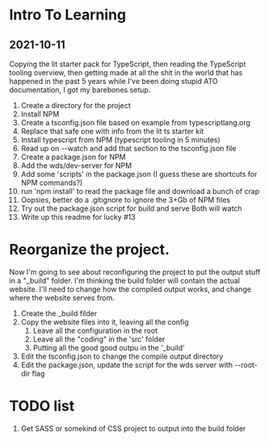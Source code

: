 # Intro To Learning
## 2021-10-11
Copying the lit starter pack for TypeScript, then reading the TypeScript tooling overview, then getting made at all the shit in the world that has happened in the past 5 years while I've been doing stupid ATO documentation, I got my barebones setup.

1. Create a directory for the project
2. Install NPM
3. Create a tsconfig.json file based on example from typescriptlang.org
4. Replace that safe one with info from the lit ts starter kit
5. Install typescript from NPM (typescript tooling in 5 minutes)
6. Read up on --watch and add that section to the tsconfig.json file
7. Create a package.json for NPM
8. Add the wds/dev-server for NPM
9. Add some 'scripts' in the package.json (I guess these are shortcuts for NPM commands?)
10. run 'npm install' to read the package file and download a bunch of crap
11. Oopsies, better do a .gitignore to ignore the 3+Gb of NPM files
12. Try out the package.json script for build and serve  Both will watch
13. Write up this readme for lucky #13


# Reorganize the project.
Now I'm going to see about reconfiguring the project to put the output stuff in a "_build" folder. I'm thinking the build folder will contain the actual website.  I'll need to change how the compiled output works, and change where the website serves from.

1. Create the _build filder
1. Copy the website files into it, leaving all the config
    1. Leave all the configuration in the root
    2. Leave all the "coding" in the 'src' folder
    3. Putting all the good good outpu in the '_build'
1. Edit the tsconfig.json to change the compile output directory
1. Edit the package.json, update the script for the wds server with --root-dir flag



# TODO list

1. Get SASS or somekind of CSS project to output into the build folder